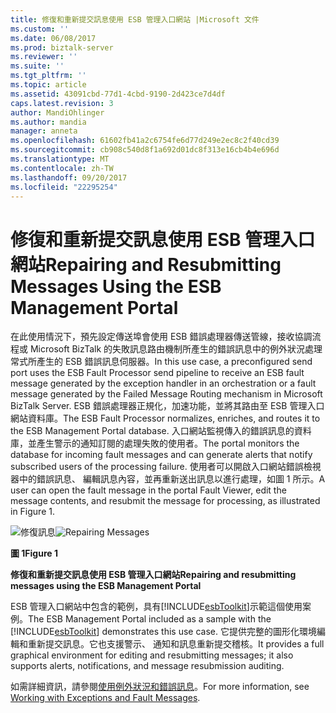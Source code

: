 ```yaml
---
title: 修復和重新提交訊息使用 ESB 管理入口網站 |Microsoft 文件
ms.custom: ''
ms.date: 06/08/2017
ms.prod: biztalk-server
ms.reviewer: ''
ms.suite: ''
ms.tgt_pltfrm: ''
ms.topic: article
ms.assetid: 43091cbd-77d1-4cbd-9190-2d423ce7d4df
caps.latest.revision: 3
author: MandiOhlinger
ms.author: mandia
manager: anneta
ms.openlocfilehash: 61602fb41a2c6754fe6d77d249e2ec8c2f40cd39
ms.sourcegitcommit: cb908c540d8f1a692d01dc8f313e16cb4b4e696d
ms.translationtype: MT
ms.contentlocale: zh-TW
ms.lasthandoff: 09/20/2017
ms.locfileid: "22295254"
---
```

# <a name="repairing-and-resubmitting-messages-using-the-esb-management-portal"></a><span data-ttu-id="05cdc-102">修復和重新提交訊息使用 ESB 管理入口網站</span><span class="sxs-lookup"><span data-stu-id="05cdc-102">Repairing and Resubmitting Messages Using the ESB Management Portal</span></span>
<span data-ttu-id="05cdc-103">在此使用情況下，預先設定傳送埠會使用 ESB 錯誤處理器傳送管線，接收協調流程或 Microsoft BizTalk 的失敗訊息路由機制所產生的錯誤訊息中的例外狀況處理常式所產生的 ESB 錯誤訊息伺服器。</span><span class="sxs-lookup"><span data-stu-id="05cdc-103">In this use case, a preconfigured send port uses the ESB Fault Processor send pipeline to receive an ESB fault message generated by the exception handler in an orchestration or a fault message generated by the Failed Message Routing mechanism in Microsoft BizTalk Server.</span></span> <span data-ttu-id="05cdc-104">ESB 錯誤處理器正規化，加速功能，並將其路由至 ESB 管理入口網站資料庫。</span><span class="sxs-lookup"><span data-stu-id="05cdc-104">The ESB Fault Processor normalizes, enriches, and routes it to the ESB Management Portal database.</span></span> <span data-ttu-id="05cdc-105">入口網站監視傳入的錯誤訊息的資料庫，並產生警示的通知訂閱的處理失敗的使用者。</span><span class="sxs-lookup"><span data-stu-id="05cdc-105">The portal monitors the database for incoming fault messages and can generate alerts that notify subscribed users of the processing failure.</span></span> <span data-ttu-id="05cdc-106">使用者可以開啟入口網站錯誤檢視器中的錯誤訊息、 編輯訊息內容，並再重新送出訊息以進行處理，如圖 1 所示。</span><span class="sxs-lookup"><span data-stu-id="05cdc-106">A user can open the fault message in the portal Fault Viewer, edit the message contents, and resubmit the message for processing, as illustrated in Figure 1.</span></span>  
  
 <span data-ttu-id="05cdc-107">![修復訊息](../esb-toolkit/media/ch3-repairingmessages.gif "Ch3 RepairingMessages")</span><span class="sxs-lookup"><span data-stu-id="05cdc-107">![Repairing Messages](../esb-toolkit/media/ch3-repairingmessages.gif "Ch3-RepairingMessages")</span></span>  
  
 <span data-ttu-id="05cdc-108">**圖 1**</span><span class="sxs-lookup"><span data-stu-id="05cdc-108">**Figure 1**</span></span>  
  
 <span data-ttu-id="05cdc-109">**修復和重新提交訊息使用 ESB 管理入口網站**</span><span class="sxs-lookup"><span data-stu-id="05cdc-109">**Repairing and resubmitting messages using the ESB Management Portal**</span></span>  
  
 <span data-ttu-id="05cdc-110">ESB 管理入口網站中包含的範例，具有[!INCLUDE[esbToolkit](../includes/esbtoolkit-md.md)]示範這個使用案例。</span><span class="sxs-lookup"><span data-stu-id="05cdc-110">The ESB Management Portal included as a sample with the [!INCLUDE[esbToolkit](../includes/esbtoolkit-md.md)] demonstrates this use case.</span></span> <span data-ttu-id="05cdc-111">它提供完整的圖形化環境編輯和重新提交訊息。它也支援警示、 通知和訊息重新提交稽核。</span><span class="sxs-lookup"><span data-stu-id="05cdc-111">It provides a full graphical environment for editing and resubmitting messages; it also supports alerts, notifications, and message resubmission auditing.</span></span>  
  
 <span data-ttu-id="05cdc-112">如需詳細資訊，請參閱[使用例外狀況和錯誤訊息](../esb-toolkit/working-with-exceptions-and-fault-messages.md)。</span><span class="sxs-lookup"><span data-stu-id="05cdc-112">For more information, see [Working with Exceptions and Fault Messages](../esb-toolkit/working-with-exceptions-and-fault-messages.md).</span></span>